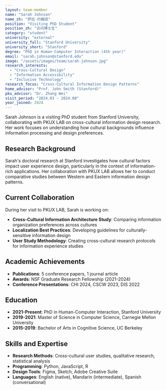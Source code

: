 ```yaml
---
layout: team-member
name: "Sarah Johnson"
name_zh: "萨拉·约翰逊"
position: "Visiting PhD Student"
position_zh: "访问博士生"
category: "student"
university: "external"
university_full: "Stanford University"
university_short: "Stanford"
degree: "PhD in Human-Computer Interaction (4th year)"
email: "sarah.johnson@stanford.edu"
image: "/assets/images/team/sarah-johnson.jpg"
research_interests: 
  - "Cross-Cultural Design"
  - "Information Accessibility"
  - "Inclusive Technology"
research_focus: "Cross-Cultural Information Design Patterns"
home_advisor: "Prof. John Smith (Stanford)"
pku_advisor: "Dr. Zhang Wei"
visit_period: "2024.03 - 2024.08"
year_joined: 2024
---
```


Sarah Johnson is a visiting PhD student from Stanford University, collaborating with PKUX LAB on cross-cultural information design research. Her work focuses on understanding how cultural backgrounds influence information processing and design preferences.

## Research Background

Sarah's doctoral research at Stanford investigates how cultural factors impact user experience design, particularly in the context of information-rich applications. Her collaboration with PKUX LAB allows her to conduct comparative studies between Western and Eastern information design patterns.

## Current Collaboration

During her visit to PKUX LAB, Sarah is working on:

- **Cross-Cultural Information Architecture Study**: Comparing information organization preferences across cultures
- **Localization Best Practices**: Developing guidelines for culturally-sensitive information design
- **User Study Methodology**: Creating cross-cultural research protocols for information experience studies

## Academic Achievements

- **Publications**: 5 conference papers, 1 journal article
- **Awards**: NSF Graduate Research Fellowship (2021-2024)
- **Conference Presentations**: CHI 2024, CSCW 2023, DIS 2022

## Education

- **2021-Present**: PhD in Human-Computer Interaction, Stanford University
- **2019-2021**: Master of Science in Computer Science, Carnegie Mellon University
- **2015-2019**: Bachelor of Arts in Cognitive Science, UC Berkeley

## Skills and Expertise

- **Research Methods**: Cross-cultural user studies, qualitative research, statistical analysis
- **Programming**: Python, JavaScript, R
- **Design Tools**: Figma, Sketch, Adobe Creative Suite
- **Languages**: English (native), Mandarin (intermediate), Spanish (conversational)